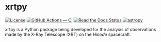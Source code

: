 # xrtpy

[![License](https://img.shields.io/badge/License-BSD%202--Clause-blue.svg)](./LICENSE)
[![GitHub Actions — CI](https://github.com/HinodeXRT/xrtpy/workflows/CI/badge.svg)](https://github.com/HinodeXRT/xrtpy/actions?query=workflow%3ACI+branch%3Amain)
[![Read the Docs Status](https://readthedocs.org/projects/xrtpy/badge/?version=latest&logo=twitter)](http://xrtpy.readthedocs.io/en/latest/?badge=latest)
[![astropy](http://img.shields.io/badge/powered%20by-AstroPy-orange.svg?style=flat&logo=astropy)](http://www.astropy.org/)

xrtpy is a Python package being developed for the analysis of observations
made by the X-Ray Telescope (XRT) on  the *Hinode* spacecraft.

